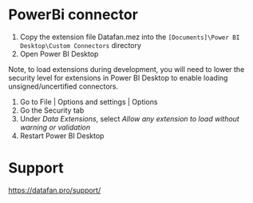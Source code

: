 # PowerBi connector

1. Copy the extension file Datafan.mez into the `[Documents]\Power BI Desktop\Custom Connectors` directory
2. Open Power BI Desktop

Note, to load extensions during development, you will need to lower the security level for extensions in Power BI Desktop to enable loading unsigned/uncertified connectors.

1. Go to File | Options and settings | Options
2. Go the Security tab
3. Under _Data Extensions_, select _Allow any extension to load without warning or validation_
4. Restart Power BI Desktop

# Support

https://datafan.pro/support/
